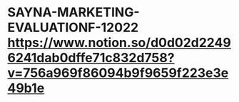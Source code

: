 # SAYNA-MARKETING-EVALUATIONF-12022 https://www.notion.so/d0d02d22496241dab0dffe71c832d758?v=756a969f86094b9f9659f223e3e49b1e
